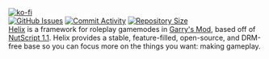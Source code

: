 [![ko-fi](https://ko-fi.com/img/githubbutton_sm.svg)](https://ko-fi.com/K3K568FWX)
<br>
[![GitHub Issues](https://img.shields.io/github/issues-raw/Bilwin/helix-plugins.svg)](https://github.com/Bilwin/helix-plugins/issues)
[![Commit Activity](https://img.shields.io/github/commit-activity/m/Bilwin/helix-plugins)](https://github.com/Bilwin/helix-plugins/graphs/commit-activity)
[![Repository Size](https://img.shields.io/github/repo-size/Bilwin/helix-plugins?label=Repository%20Size)](https://github.com/Bilwin/helix-plugins)
<br>
[Helix](https://github.com/NebulousCloud/helix/) is a framework for roleplay gamemodes in [Garry's Mod](https://gmod.facepunch.com/), based off of [NutScript 1.1](https://github.com/rebel1324/NutScript). Helix provides a stable, feature-filled, open-source, and DRM-free base so you can focus more on the things you want: making gameplay.
